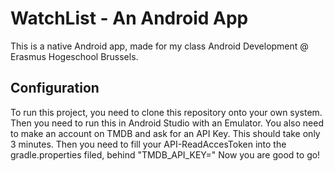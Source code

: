 # WatchList - An Android App
This is a native Android app, made for my class Android Development @ Erasmus Hogeschool Brussels.

## Configuration
To run this project, you need to clone this repository onto your own system. Then you need to run this in Android Studio with an Emulator.
You also need to make an account on TMDB and ask for an API Key. This should take only 3 minutes. Then you need to fill your API-ReadAccesToken into the gradle.properties filed, behind "TMDB_API_KEY="
Now you are good to go!
